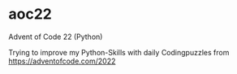 # aoc22
Advent of Code 22 (Python)

Trying to improve my Python-Skills with daily Codingpuzzles from https://adventofcode.com/2022
